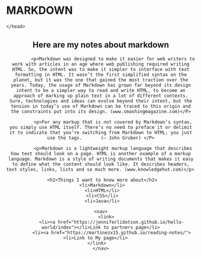 <!DOCTYPE html>
<html>
    <head>
  <h1>MARKDOWN</h1>
        
    </head>
<body>
    <header>
            <h2>Here are my notes about markdown</h2>

             <p>Markdown was designed to make it easier for web writers to work with articles in an age where web publishing required writing HTML. So, the intent was to make it simpler to interface with text formatting in HTML. It wasn’t the first simplified syntax on the planet, but it was the one that gained the most traction over the years. Today, the usage of Markdown has grown far beyond its design intent to be a simpler way to read and write HTML, to become an approach of marking up plain text in a lot of different contexts. Sure, technologies and ideas can evolve beyond their intent, but the tension in today’s use of Markdown can be traced to this origin and the constraints put into its design. (www.smashingmagazine.com)</P>

             <p>For any markup that is not covered by Markdown’s syntax, you simply use HTML itself. There’s no need to preface it or delimit it to indicate that you’re switching from Markdown to HTML; you just use the tags.       (— John Gruber) </P>

             <p>Markdown is a lightweight markup language that describes how text should look on a page. HTML is another example of a markup language. Markdown is a style of writing documents that makes it easy to define what the content should look like. It describes headers, text styles, links, lists and so much more. (www.knowledgehut.com)</p> 
  
     <h2>Things I want to know more about</h2>
     <li>Markdown</li>
     <li>HTML</li>
     <li>CSS</li>
     <li>Java</li>
  
    <nav>
        <link>
            <li><a href="https://jenniferlidotson.github.io/hello-world/index"></li>Link to partners page</li>
            <li><a href="https://martinezx15.github.io/reading-notes/"><li>Link to My page</li>    
        </link>       
    </nav>

</body>

</html>


























